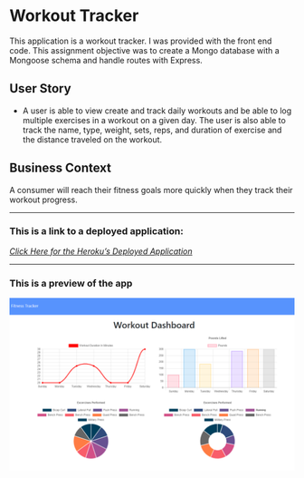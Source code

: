 # Workout Tracker

This application is a workout tracker. I was provided with the front end code. This assignment objective was to create a Mongo database with a Mongoose schema and handle routes with Express.

## User Story

* A user is able to view create and track daily workouts and be able to log multiple exercises in a workout on a given day. The user is  also able to track the name, type, weight, sets, reps, and duration of exercise and the distance traveled on the workout.

## Business Context

A consumer will reach their fitness goals more quickly when they track their workout progress.

- - -
### __This is a link to a deployed application:__


_[Click Here for the Heroku’s Deployed Application](https://salty-wildwood-47261.herokuapp.com/stats)_

- - -
### **This is a preview of the app**

![Preview of the App](./public/img/demo.png)
